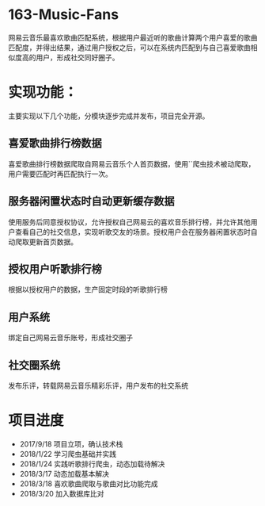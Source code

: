 # 163-Music-Fans
网易云音乐最喜欢歌曲匹配系统，根据用户最近听的歌曲计算两个用户喜爱的歌曲匹配度，并得出结果，通过用户授权之后，可以在系统内匹配到与自己喜爱歌曲相似度高的用户，形成社交同好圈子。

# 实现功能：
主要实现以下几个功能，分模块逐步完成并发布，项目完全开源。

## 喜爱歌曲排行榜数据
喜爱歌曲排行榜数据爬取自网易云音乐个人首页数据，使用``爬虫技术被动爬取，用户需要匹配时再匹配执行一次。

## 服务器闲置状态时自动更新缓存数据
使用服务后同意授权协议，允许授权自己网易云的喜欢音乐排行榜，并允许其他用户查看自己的社交信息，实现听歌交友的场景。授权用户会在服务器闲置状态时自动爬取更新首页数据。

## 授权用户听歌排行榜
根据以授权用户的数据，生产固定时段的听歌排行榜

## 用户系统
绑定自己网易云音乐账号，形成社交圈子

## 社交圈系统
发布乐评，转载网易云音乐精彩乐评，用户发布的社交系统

# 项目进度
- 2017/9/18 项目立项，确认技术栈
- 2018/1/22 学习爬虫基础并实践
- 2018/1/24 实践听歌排行爬虫，动态加载待解决
- 2018/3/17 动态加载基本解决
- 2018/3/18 喜欢歌曲爬取与歌曲对比功能完成
- 2018/3/20 加入数据库比对


